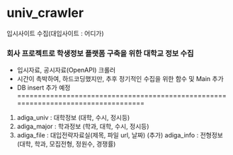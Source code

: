 # univ_crawler
입시사이트 수집(대입사이트 : 어디가)

### 회사 프로젝트로 학생정보 플랫폼 구축을 위한 대학교 정보 수집
- 입시자료, 공시자료(OpenAPI) 크롤러
- 시간이 촉박하여, 하드코딩했지만, 추후 정기적인 수집을 위한 함수 및 Main 추가
- DB insert 추가 예정
==================================================================================
1. adiga_univ : 대학정보 (대학, 수시, 정시등)
2. adiga_major : 학과정보 (학과, 대학, 수시, 정시등)
3. adiga_file : 대입전략자료실(제목, 파일 url, 날짜)
(추가) adiga_info : 전형정보(대학, 학과, 모집전형, 정원수, 경쟁률)
